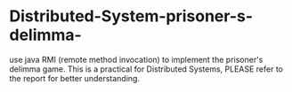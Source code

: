 # Distributed-System-prisoner-s-delimma-
use java RMI (remote method invocation) to implement the prisoner's delimma game.
This is a practical for Distributed Systems, PLEASE refer to the report for better understanding.
